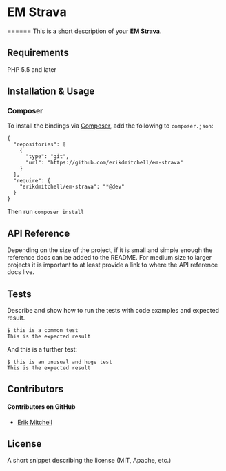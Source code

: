 # EM Strava
======
This is a short description of your **EM Strava**.

## Requirements

PHP 5.5 and later

## Installation & Usage
### Composer

To install the bindings via [Composer](http://getcomposer.org/), add the following to `composer.json`:

```
{
  "repositories": [
    {
      "type": "git",
      "url": "https://github.com/erikdmitchell/em-strava"
    }
  ],
  "require": {
    "erikdmitchell/em-strava": "*@dev"
  }
}
```

Then run `composer install`

## API Reference
Depending on the size of the project, if it is small and simple enough the reference docs can be added to the README. For medium size to larger projects it is important to at least provide a link to where the API reference docs live.

## Tests
Describe and show how to run the tests with code examples and expected result.
```
$ this is a common test
This is the expected result
```
And this is a further test:
```
$ this is an unusual and huge test
This is the expected result
```

## Contributors
#### Contributors on GitHub
* [Erik Mitchell](https://github.com/erikdmitchell)

## License
A short snippet describing the license (MIT, Apache, etc.)

